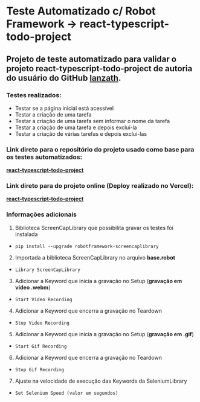 # Teste Automatizado c/ Robot Framework -> react-typescript-todo-project

## Projeto de teste automatizado para validar o projeto **react-typescript-todo-project** de autoria do usuário do GitHub **[lanzath](https://github.com/lanzath)**.

### Testes realizados:

- Testar se a página inicial está acessível
- Testar a criação de uma tarefa
- Testar a criação de uma tarefa sem informar o nome da tarefa
- Testar a criação de uma tarefa e depois excluí-la
- Testar a criação de várias tarefas e depois excluí-las

### Link direto para o repositório do projeto usado como base para os testes automatizados:

**[react-typescript-todo-project](https://github.com/lanzath/react-typescript-todo-project)**

### Link direto para do projeto online (Deploy realizado no Vercel):

**[react-typescript-todo-project](https://react-todo-git-main-lanzath.vercel.app/~)**

### Informações adicionais

1. Biblioteca ScreenCapLibrary que possibilita gravar os testes foi instalada

- `pip install --upgrade robotframework-screencaplibrary`

2. Importada a biblioteca ScreenCapLibrary no arquivo **base.robot**

- `Library ScreenCapLibrary`

3. Adicionar a Keyword que inicia a gravação no Setup (**gravação em vídeo .webm**)

- `Start Video Recording`

4. Adicionar a Keyword que encerra a gravação no Teardown

- `Stop Video Recording`

5. Adicionar a Keyword que inicia a gravação no Setup (**gravação em .gif**)

- `Start Gif Recording`

6. Adicionar a Keyword que encerra a gravação no Teardown

- `Stop Gif Recording`

7. Ajuste na velocidade de execução das Keywords da SeleniumLibrary

- `Set Selenium Speed (valor em segundos)`
